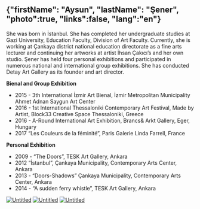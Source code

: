 {"firstName": "Aysun",
"lastName": "Şener",
"photo":true,
"links":false,
"lang":"en"}
---
She was born in İstanbul. She has completed her undergraduate studies at Gazi University, Education Faculty, Division of Art Faculty. Currently, she is working at Çankaya district national education directorate as a fine arts lecturer and continuing her artworks at artist İhsan Çakıcı’s and her own studio. Şener has held four personal exhibitions and participated in numerous national and international group exhibitions. She has conducted Detay Art Gallery as its founder and art director. 


__Bienal and Group Exhibition__
- 2015 - 3th International İzmir Art Bienal, İzmir Metropolitan Municipality Ahmet Adnan Saygun Art Center
- 2016 - 1st International Thessaloniki Contemporary Art Festival, Made by Artist, Block33 Creative Space Thessaloniki, Greece
- 2016 - A-Round International Art Exhibition, Brancs& Arkt Gallery, Eger, Hungary
- 2017 “Les Couleurs de la féminité”, Paris Galerie Linda Farrell, France

__Personal Exhibition__

- 2009 - “The Doors”, TESK Art Gallery, Ankara
- 2012 “İstanbul”, Çankaya Municipality, Contemporary Arts Center, Ankara
- 2013 - “Doors-Shadows” Çankaya Municipality, Contemporary Arts Center, Ankara
- 2014 - “A sudden ferry whistle”, TESK Art Gallery, Ankara

[![Untitled](img/image_1.jpg)](img/image_1.jpg)
[![Untitled](img/image_2.jpg)](img/image_2.jpg)
[![Untitled](img/image_3.jpg)](img/image_3.jpg)